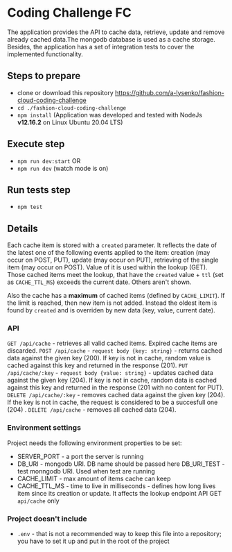 # Coding Challenge FC

The application provides the API to cache data, retrieve, update and remove already cached data.The mongodb database is used as a cache storage.
Besides, the application has a set of integration tests to cover the implemented functionality.

## Steps to prepare

- clone or download this repository https://github.com/a-lysenko/fashion-cloud-coding-challenge
- `cd ./fashion-cloud-coding-challenge`
- `npm install` (Application was developed and tested with NodeJs **v12.16.2** on Linux Ubuntu 20.04 LTS)

## Execute step

- `npm run dev:start`
OR
- `npm run dev` (watch mode is on)

## Run tests step

- `npm test`

## Details

Each cache item is stored with a `created` parameter. It reflects the date of the latest one of the following events applied to the item: creation (may occur on POST, PUT), update (may occur on PUT), retrieving of the single item (may occur on POST).
Value of it is used within the lookup (GET). Those cached items meet the lookup, that have the `created` value + `ttl` (set as `CACHE_TTL_MS`) exceeds the current date. Others aren't shown.

Also the cache has a **maximum** of cached items (defined by `CACHE_LIMIT`). If the limit is reached, then new item is not added. Instead the oldest item is found by `created` and is overriden by new data (key, value, current date).

### API
`GET /api/cache` - retrieves all valid cached items. Expired cache items are discarded.
`POST /api/cache` - `request body {key: string}` - returns cached data against the given key (200). If key is not in cache, random value is cached against this key and returned in the response (201).
`PUT /api/cache/:key` - `request body {value: string}` - updates cached data against the given key (204). If key is not in cache, random data is cached against this key and returned in the response (201 with no content for PUT).
`DELETE /api/cache/:key` - removes cached data against the given key (204). If the key is not in cache, the request is considered to be a succesfull one (204) .
`DELETE /api/cache` - removes all cached data (204).


### Environment settings
Project needs the following environment properties to be set:
* SERVER_PORT - a port the server is running
* DB_URI - mongodb URI. DB name should be passed here
DB_URI_TEST - test monngodb URI. Used when test are running
* CACHE_LIMIT - max amount of items cache can keep
* CACHE_TTL_MS - time to live in milliseconds - defines how long lives item since its creation or update. It affects the lookup endpoint API GET `api/cache` only

### Project doesn't include
* `.env` - that is not a recommended way to keep this file into a repository; you have to set it up and put in the root of the project

